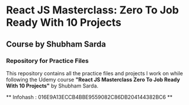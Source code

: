 # React JS Masterclass: Zero To Job Ready With 10 Projects

## Course by Shubham Sarda

### Repository for Practice Files

This repository contains all the practice files and projects I work on while following the Udemy course **"React JS Masterclass Zero To Job Ready With 10 Projects"** by Shubham Sarda.

** Infohash : 016E9A13ECCB4BBE9559082C86DB204144382BC6 **

